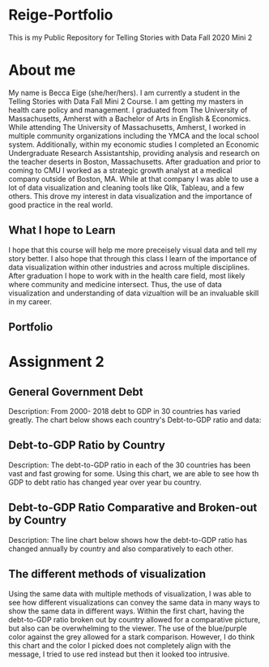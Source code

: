 # Reige-Portfolio
This is my Public Repository for Telling Stories with Data Fall 2020 Mini 2


# About me 
My name is Becca Eige (she/her/hers). I am currently a student in the Telling Stories with Data Fall Mini 2 Course. I am getting my masters in health care policy and management. I graduated from The University of Massachusetts, Amherst with a Bachelor of Arts in English & Economics. While attending The University of Massachusetts, Amherst, I worked in multiple community organizations including the YMCA and the local school system. Additionally, within my economic studies I completed an Economic Undergraduate Research Assistantship, providing analysis and research on the teacher deserts in Boston, Massachusetts. After graduation and prior to coming to CMU I worked as a strategic growth analyst at a medical company outside of Boston, MA. While at that company I was able to use a lot of data visualization and cleaning tools like Qlik, Tableau, and a few others. This drove my interest in data visualization and the importance of good practice in the real world. 

## What I hope to Learn
I hope that this course will help me more preceisely visual data and tell my story better. I also hope that through this class I learn of the importance of data visualization within other industries and across multiple disciplines. After graduation I hope to work with in the health care field, most likely where community and medicine intersect. Thus, the use of data visualization and understanding of data vizualtion will be an invaluable skill in my career. 

## Portfolio


# Assignment 2
## General Government Debt 
Description: From 2000- 2018 debt to GDP in 30 countries has varied greatly. The chart below shows each country's Debt-to-GDP ratio and data:
<div class="flourish-embed flourish-chart" data-src="visualisation/4282710"><script src="https://public.flourish.studio/resources/embed.js"></script></div>

## Debt-to-GDP Ratio by Country 

Description: The debt-to-GDP ratio in each of the 30 countries has been vast and fast growing for some. Using this chart, we are able to see how th GDP to debt ratio has changed year over year bu country. 


<div class="flourish-embed flourish-chart" data-src="visualisation/4283098"><script src="https://public.flourish.studio/resources/embed.js"></script></div>


## Debt-to-GDP Ratio Comparative and Broken-out by Country 
Description: The line chart below shows how the debt-to-GDP ratio has changed annually by country and also comparatively to each other. 

<div class="flourish-embed flourish-scatter" data-src="visualisation/4283401"><script src="https://public.flourish.studio/resources/embed.js"></script></div>

## The different methods of visualization 
Using the same data with multiple methods of visualization, I was able to see how different visualizations can convey the same data in many ways to show the same data in different ways. Within the first chart, having the debt-to-GDP ratio broken out by country allowed for a comparative picture, but also can be overwhelming to the viewer. The use of the blue/purple color against the grey allowed for a stark comparison. However, I do think this chart and the color I picked does not completely align with the message, I tried to use red instead but then it looked too intrusive. 
